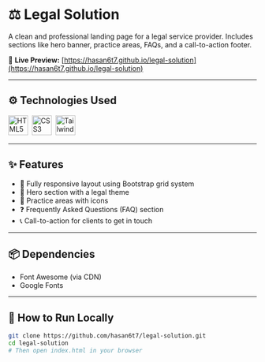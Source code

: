 # ⚖️ Legal Solution

A clean and professional landing page for a legal service provider. Includes sections like hero banner, practice areas, FAQs, and a call-to-action footer.

🔗 **Live Preview:** [https://hasan6t7.github.io/legal-solution](https://hasan6t7.github.io/legal-solution)

---



## ⚙️ Technologies Used

<p align="left">
  <img src="https://cdn.jsdelivr.net/gh/devicons/devicon/icons/html5/html5-original.svg" title="HTML5" width="40" height="40"/>&nbsp;
  <img src="https://cdn.jsdelivr.net/gh/devicons/devicon/icons/css3/css3-original.svg" title="CSS3" width="40" height="40"/>&nbsp;
  <img src="https://cdn.jsdelivr.net/gh/devicons/devicon/icons/tailwindcss/tailwindcss-plain.svg" title="Tailwind CSS" width="40" height="40"/>
</p>

---

## ✨ Features

- 📱 Fully responsive layout using Bootstrap grid system
- 📌 Hero section with a legal theme
- 🧾 Practice areas with icons
- ❓ Frequently Asked Questions (FAQ) section
- 📞 Call-to-action for clients to get in touch

---

## 📦 Dependencies


- Font Awesome (via CDN)
- Google Fonts

---

## 🧪 How to Run Locally

```bash
git clone https://github.com/hasan6t7/legal-solution.git
cd legal-solution
# Then open index.html in your browser
